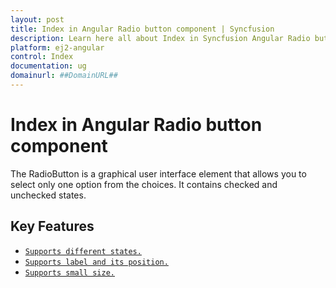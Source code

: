 ```yaml
---
layout: post
title: Index in Angular Radio button component | Syncfusion
description: Learn here all about Index in Syncfusion Angular Radio button component of Syncfusion Essential JS 2 and more.
platform: ej2-angular
control: Index 
documentation: ug
domainurl: ##DomainURL##
---
```


# Index in Angular Radio button component

The RadioButton is a graphical user interface element that allows you to select only one option
from the choices. It contains checked and unchecked states.

## Key Features

* [`Supports different states.`](./getting-started#change-the-radiobutton-state)
* [`Supports label and its position.`](./label-and-size#label)
* [`Supports small size.`](./label-and-size#size)
